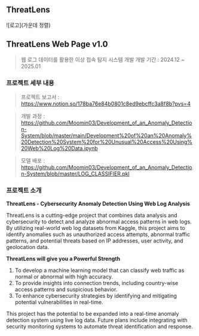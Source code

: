 ## ThreatLens

![로고](가운데 정렬)


## ThreatLens Web Page v1.0

> 웹 로그 데이터를 활용한 이상 접속 탐지 시스템 개발
> 개발 기간 : 2024.12 ~ 2025.01


### 프로젝트 세부 내용
> 프로젝트 보고서 : https://www.notion.so/178ba76e84b0801c8ed9ebcffc3a8f8b?pvs=4

> 개발 과정 : https://github.com/Moomin03/Development_of_an_Anomaly_Detection-System/blob/master/main/Development%20of%20an%20Anomaly%20Detection%20System%20for%20Unusual%20Access%20Using%20Web%20Log%20Data.ipynb

> 모델 배포 : https://github.com/Moomin03/Development_of_an_Anomaly_Detection-System/blob/master/LOG_CLASSIFIER.pkl

### 프로젝트 소개
**ThreatLens - Cybersecurity Anomaly Detection Using Web Log Analysis**

ThreatLens is a cutting-edge project that combines data analysis and cybersecurity to detect and analyze abnormal access patterns in web logs. By utilizing real-world web log datasets from Kaggle, this project aims to identify anomalies such as unauthorized access attempts, abnormal traffic patterns, and potential threats based on IP addresses, user activity, and geolocation data.

**ThreatLens will give you a Powerful Strength**

1. To develop a machine learning model that can classify web traffic as normal or abnormal with high accuracy.
2. To provide insights into connection trends, including country-wise access patterns and suspicious behavior.
3. To enhance cybersecurity strategies by identifying and mitigating potential vulnerabilities in real-time.

This project has the potential to be expanded into a real-time anomaly detection system using live log data. Future plans include integrating with security monitoring systems to automate threat identification and response.